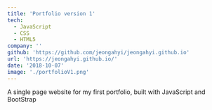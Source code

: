 ```yaml
---
title: 'Portfolio version 1'
tech:
  - JavaScript
  - CSS
  - HTML5
company: ''
github: 'https://github.com/jeongahyi/jeongahyi.github.io'
url: 'https://jeongahyi.github.io/'
date: '2018-10-07'
image: './portfolioV1.png'
---
```


A single page website for my first portfolio, built with JavaScript and BootStrap